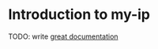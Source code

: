 # Introduction to my-ip

TODO: write [great documentation](http://jacobian.org/writing/what-to-write/)
